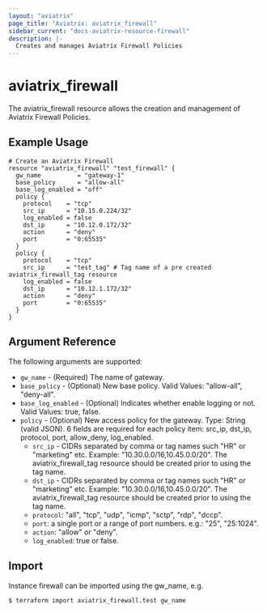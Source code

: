 ```yaml
---
layout: "aviatrix"
page_title: "Aviatrix: aviatrix_firewall"
sidebar_current: "docs-aviatrix-resource-firewall"
description: |-
  Creates and manages Aviatrix Firewall Policies
---
```


# aviatrix_firewall

The aviatrix_firewall resource allows the creation and management of Aviatrix Firewall Policies.

## Example Usage

```hcl
# Create an Aviatrix Firewall
resource "aviatrix_firewall" "test_firewall" {
  gw_name          = "gateway-1"
  base_policy      = "allow-all"
  base_log_enabled = "off"
  policy {
    protocol    = "tcp"
    src_ip      = "10.15.0.224/32"
    log_enabled = false
    dst_ip      = "10.12.0.172/32"
    action      = "deny"
    port        = "0:65535"
  }
  policy {
    protocol    = "tcp"
    src_ip      = "test_tag" # Tag name of a pre created aviatrix_firewall_tag resource
    log_enabled = false
    dst_ip      = "10.12.1.172/32"
    action      = "deny"
    port        = "0:65535"
  }
}
```

## Argument Reference

The following arguments are supported:

* `gw_name` - (Required) The name of gateway.
* `base_policy` - (Optional) New base policy. Valid Values: "allow-all", "deny-all".
* `base_log_enabled` - (Optional) Indicates whether enable logging or not. Valid Values: true, false.
* `policy` - (Optional) New access policy for the gateway. Type: String (valid JSON). 6 fields are required for each policy item: src_ip, dst_ip, protocol, port, allow_deny, log_enabled. 
  * `src_ip` - CIDRs separated by comma or tag names such "HR" or "marketing" etc. Example: "10.30.0.0/16,10.45.0.0/20". The aviatrix_firewall_tag resource should be created prior to using the tag name.
  * `dst_ip` - CIDRs separated by comma or tag names such "HR" or "marketing" etc. Example: "10.30.0.0/16,10.45.0.0/20". The aviatrix_firewall_tag resource should be created prior to using the tag name.
  * `protocol`: "all", "tcp", "udp", "icmp", "sctp", "rdp", "dccp".
  * `port`: a single port or a range of port numbers. e.g.: "25", "25:1024".
  * `action`: "allow" or "deny".
  * `log_enabled`: true or false.

## Import

Instance firewall can be imported using the gw_name, e.g.

```
$ terraform import aviatrix_firewall.test gw_name
```
